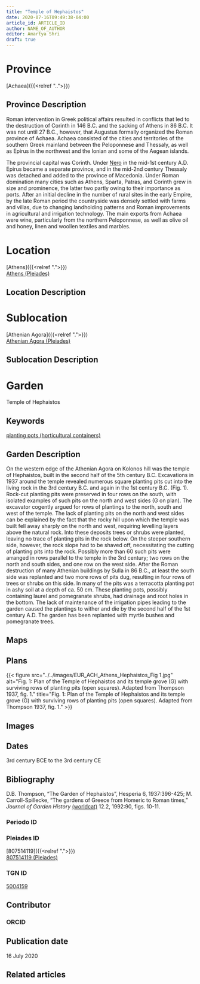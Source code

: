 ```yaml
---
title: "Temple of Hephaistos"
date: 2020-07-16T09:49:38-04:00
article_id: ARTICLE_ID
author: NAME_OF_AUTHOR
editor: Amartya Shri
draft: true
---
```


# Province

[Achaea]({{<relref "..">}})

## Province Description

Roman intervention in Greek political affairs resulted in conflicts that led to the destruction of Corinth in 146 B.C. and the sacking of Athens in 86 B.C. It was not until 27 B.C., however, that Augustus formally organized the Roman province of Achaea. Achaea consisted of the cities and territories of the southern Greek mainland between the Peloponnese and Thessaly, as well as Epirus in the northwest and the Ionian and some of the Aegean islands.

The provincial capital was Corinth. Under [Nero](link) in the mid-1st century A.D. Epirus became a separate province, and in the mid-2nd century Thessaly was detached and added to the province of Macedonia. Under Roman domination many cities such as Athens, Sparta, Patras, and Corinth grew in size and prominence, the latter two partly owing to their importance as ports.  After an initial decline in the number of rural sites in the early Empire, by the late Roman period the countryside was densely settled with farms and villas, due to changing landholding patterns and Roman improvements in agricultural and irrigation technology. The main exports from Achaea were wine, particularly from the northern Peloponnese, as well as olive oil and honey, linen and woollen textiles and marbles.

# Location

[Athens]({{<relref ".">}}) \
[Athens (Pleiades)](https\://pleiades.stoa.org/places/579885)

## Location Description

<!-- LEAVE THIS BLANK FOR NOW -->

# Sublocation

[Athenian Agora]({{<relref ".">}}) \
[Athenian Agora (Pleiades)](https\://pleiades.stoa.org/places/807514119)

## Sublocation Description

<!-- DESCRIPTION -->

# Garden

Temple of Hephaistos

## Keywords

[planting pots (horticultural containers)](http://vocab.getty.edu/page/aat/300197605)

## Garden Description

On the western edge of the Athenian Agora on Kolonos hill was the temple of Hephaistos, built in the second half of the 5th century B.C.  Excavations in 1937 around the temple revealed numerous square planting pits cut into the living rock in the 3rd century B.C. and again in the 1st century B.C. (Fig. 1).  Rock-cut planting pits were preserved in four rows on the south, with isolated examples of such pits on the north and west sides (G on plan).  The excavator cogently argued for rows of plantings to the north, south and west of the temple.  The lack of planting pits on the north and west sides can be explained by the fact that the rocky hill upon which the temple was built fell away sharply on the north and west, requiring levelling layers above the natural rock.  Into these deposits trees or shrubs were planted, leaving no trace of planting pits in the rock below.  On the steeper southern side, however, the rock slope had to be shaved off, necessitating the cutting of planting pits into the rock.  Possibly more than 60 such pits were arranged in rows parallel to the temple in the 3rd century; two rows on the north and south sides, and one row on the west side.  After the Roman destruction of many Athenian buildings by Sulla in 86 B.C., at least the south side was replanted and two more rows of pits dug, resulting in four rows of trees or shrubs on this side.  In many of the pits was a terracotta planting pot in ashy soil at a depth of ca. 50 cm.  These planting pots, possibly containing laurel and pomegranate shrubs, had drainage and root holes in the bottom.  The lack of maintenance of the irrigation pipes leading to the garden caused the plantings to wither and die by the second half of the 1st century A.D.  The garden has been replanted with myrtle bushes and pomegranate trees.

## Maps

<!--
{{< figure src="../../images/image_name.ext" alt="alt_text" title="CAPTION" >}}
-->

## Plans

{{< figure src="../../images/EUR_ACH_Athens_Hephaistos_Fig 1.jpg" alt="Fig. 1: Plan of the Temple of Hephaistos and its temple grove (G) with surviving rows of planting pits (open squares). Adapted from Thompson 1937, fig. 1." title="Fig. 1: Plan of the Temple of Hephaistos and its temple grove (G) with surviving rows of planting pits (open squares). Adapted from Thompson 1937, fig. 1." >}}

## Images

<!--
{{< figure src="../../images/image_name.ext" alt="alt_text" title="CAPTION" >}}
-->

## Dates

3rd century BCE to the 3rd century CE

## Bibliography

D.B. Thompson, “The Garden of Hephaistos”, Hesperia 6, 1937:396-425; M. Carroll-Spillecke, “The gardens of Greece from Homeric to Roman times,” *Journal of Garden History* [(worldcat)](http://www.worldcat.org/oclc/4898050192) 12.2, 1992:90, figs. 10-11.

### Periodo ID

<!-- [PERIODO_ID](https://pleiades.stoa.org/places/PLEIADES_ID) -->

### Pleiades ID

[807514119]({{<relref ".">}}) \
[807514119 (Pleiades)](https\://pleiades.stoa.org/places/807514119)

### TGN ID

[5004159](http://vocab.getty.edu/page/tgn/5004159)

## Contributor

<!-- [AUTHOR_NAME](AUTHOR_LINK) -->

### ORCID

<!-- [ORCID](https://orcid.org/ORCID) -->

## Publication date

16 July 2020

## Related articles

<!-- Links to other related articles. Leave blank for now -->
